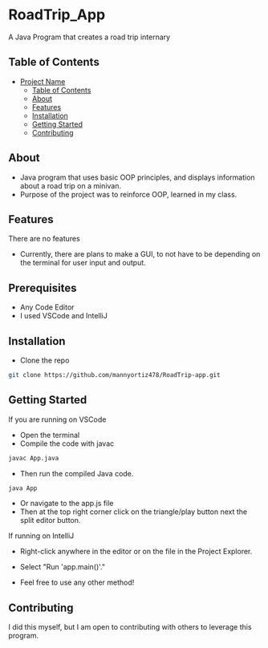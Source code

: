 # RoadTrip_App

A Java Program that creates a road trip internary

## Table of Contents

- [Project Name](#project-name)
  - [Table of Contents](#table-of-contents)
  - [About](#about)
  - [Features](#features)
  - [Installation](#installation)
  - [Getting Started](#getting-started)
  - [Contributing](#contributing)


## About

- Java program that uses basic OOP principles, and displays information about a road trip on a minivan.
- Purpose of the project was to reinforce OOP, learned in my class. 

## Features

There are no features
- Currently, there are plans to make a GUI, to not have to be depending on the terminal for user input and output.

## Prerequisites

- Any Code Editor
- I used VSCode and IntelliJ

## Installation

- Clone the repo
```bash
git clone https://github.com/mannyortiz478/RoadTrip-app.git
```

## Getting Started

If you are running on VSCode
- Open the terminal
- Compile the code with javac
```bash
javac App.java
```
- Then run the compiled Java code.
```bash
java App
```
- Or navigate to the app.js file
- Then at the top right corner click on the triangle/play button next the split editor button.

If running on IntelliJ
- Right-click anywhere in the editor or on the file in the Project Explorer.
- Select "Run 'app.main()'."

- Feel free to use any other method!
## Contributing
I did this myself, but I am open to contributing with others to leverage this program.
